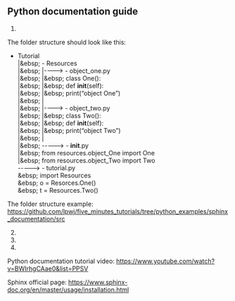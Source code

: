 ## Python documentation guide
1. 

The folder structure should look like this:

 - Tutorial <br />
|&ebsp;	 - Resources <br />
|&ebsp;	|---->	- object_one.py <br />
|&ebsp;	|&ebsp;		class One(): <br />
|&ebsp;	|&ebsp;		def __init__(self): <br />
|&ebsp;	|&ebsp;		print(“object One”) <br />
|&ebsp; |<br />
|&ebsp;	|---->	- object_two.py <br />
|&ebsp;	|&ebsp;		class Two(): <br />
|&ebsp;	|&ebsp;		def __init__(self): <br />
|&ebsp;	|&ebsp;		print(“object Two”) <br />
|&ebsp; |<br />
|&ebsp;	----->	- __init__.py <br />
|&ebsp;			from resources.object_One import One <br />
|&ebsp;			from resources.object_Two import Two <br />
----->	- tutorial.py <br />
	&ebsp;	import Resources <br />
	&ebsp;	o = Resorces.One() <br />
	&ebsp;	t = Resources.Two()		
		
The folder structure example: https://github.com/lpwj/five_minutes_tutorials/tree/python_examples/sphinx_documentation/src

2.

3.

4.


Python documentation tutorial video: https://www.youtube.com/watch?v=BWIrhgCAae0&list=PPSV

Sphinx official page: https://www.sphinx-doc.org/en/master/usage/installation.html
